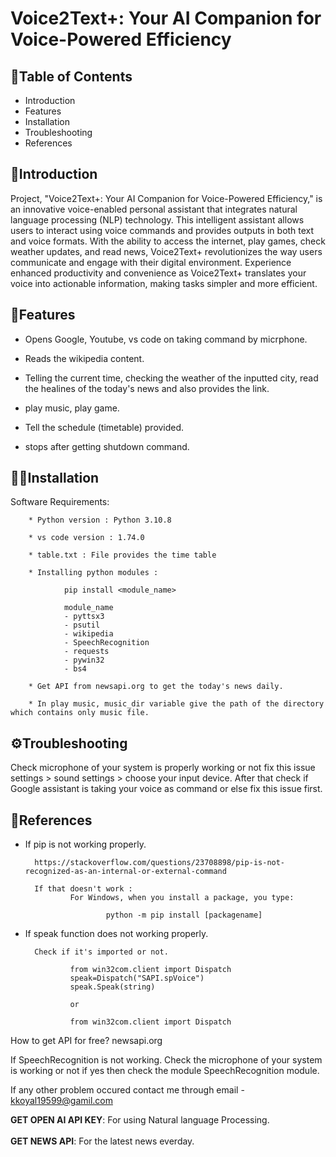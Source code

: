 # Voice2Text+: Your AI Companion for Voice-Powered Efficiency

📃Table of Contents
-------------------

* Introduction
* Features
* Installation
* Troubleshooting
* References


🤗Introduction
--------------------

Project, "Voice2Text+: Your AI Companion for Voice-Powered Efficiency," is an innovative voice-enabled personal assistant that integrates natural language processing (NLP) technology. This intelligent assistant allows users to interact using voice commands and provides outputs in both text and voice formats. With the ability to access the internet, play games, check weather updates, and read news, Voice2Text+ revolutionizes the way users communicate and engage with their digital environment. Experience enhanced productivity and convenience as Voice2Text+ translates your voice into actionable information, making tasks simpler and more efficient.


🚀Features
--------------------

- Opens Google, Youtube, vs code on taking command by micrphone.

- Reads the wikipedia content.

- Telling the current time, checking the weather of the inputted city, read the healines of the today's news and also provides the link.

- play music, play game.

- Tell the schedule (timetable) provided.

- stops after getting shutdown command.


🧑‍💻Installation
----------------------

Software Requirements:

        * Python version : Python 3.10.8

        * vs code version : 1.74.0

        * table.txt : File provides the time table

        * Installing python modules : 

                pip install <module_name>

                module_name
                - pyttsx3
                - psutil
                - wikipedia
                - SpeechRecognition
                - requests
                - pywin32
                - bs4

        * Get API from newsapi.org to get the today's news daily.

        * In play music, music_dir variable give the path of the directory which contains only music file.


⚙️Troubleshooting
-----------------------

Check microphone of your system is properly working or not fix this issue settings > sound settings > choose your input device.
After that check if Google assistant is taking your voice as command or else fix this issue first.


💁References
----------------------


* If pip is not working properly.

        https://stackoverflow.com/questions/23708898/pip-is-not-recognized-as-an-internal-or-external-command

        If that doesn't work :
                For Windows, when you install a package, you type:

                        python -m pip install [packagename]


* If speak function does not working properly.

        Check if it's imported or not.

                from win32com.client import Dispatch
                speak=Dispatch("SAPI.spVoice")
                speak.Speak(string)

                or

                from win32com.client import Dispatch

        
        



How to get API for free?
newsapi.org 



If SpeechRecognition is not working.
Check the microphone of your system is working or not if yes then check the module SpeechRecognition module.


If any other problem occured
contact me through email - kkoyal19599@gamil.com






 <b>GET OPEN AI API KEY</b>: For using Natural language Processing.<br/><br/>
 <b>GET NEWS API</b>: For the latest news everday.
 
